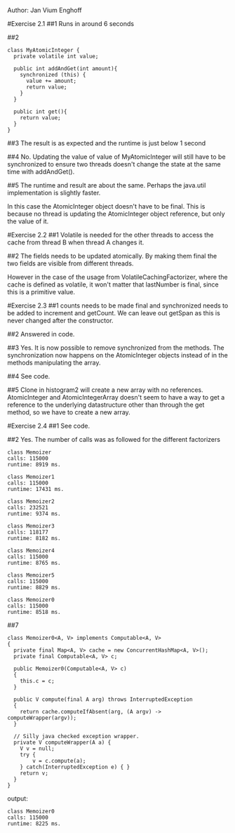 Author: Jan Vium Enghoff

#Exercise 2.1
##1
Runs in around 6 seconds

##2
```
class MyAtomicInteger {
  private volatile int value;

  public int addAndGet(int amount){
    synchronized (this) {
      value += amount;
      return value;
    }
  }

  public int get(){
    return value;
  }
}
```

##3
The result is as expected and the runtime is just below 1 second

##4
No. Updating the value of value of MyAtomicInteger will still have to be synchronized to ensure two threads doesn't change the state at the same time with addAndGet().

##5
The runtime and result are about the same. Perhaps the java.util implementation is slightly faster.

In this case the AtomicInteger object doesn't have to be final. This is because no thread is updating the AtomicInteger object reference, but only the value of it.

#Exercise 2.2
##1
Volatile is needed for the other threads to access the cache from thread B when thread A changes it.

##2
The fields needs to be updated atomically. By making them final the two fields are visible from different threads.

However in the case of the usage from VolatileCachingFactorizer, where the cache is defined as volatile, it won't matter that lastNumber is final, since this is a primitive value.

#Exercise 2.3
##1
counts needs to be made final and synchronized needs to be added to increment and getCount. We can leave out getSpan as this is never changed after the constructor.

##2
Answered in code.

##3
Yes. It is now possible to remove synchronized from the methods. The synchronization now happens on the AtomicInteger objects instead of in the methods manipulating the array.

##4
See code.

##5
Clone in histogram2 will create a new array with no references.
AtomicInteger and AtomicIntegerArray doesn't seem to have a way to get a reference to the underlying datastructure other than through the get method, so we have to create a new array.

#Exercise 2.4
##1
See code.

##2
Yes. The number of calls was as followed for the different factorizers
```
class Memoizer
calls: 115000
runtime: 8919 ms.

class Memoizer1
calls: 115000
runtime: 17431 ms.

class Memoizer2
calls: 232521
runtime: 9374 ms.

class Memoizer3
calls: 118177
runtime: 8182 ms.

class Memoizer4
calls: 115000
runtime: 8765 ms.

class Memoizer5
calls: 115000
runtime: 8829 ms.

class Memoizer0
calls: 115000
runtime: 8518 ms.
```

##7
```
class Memoizer0<A, V> implements Computable<A, V>
{
  private final Map<A, V> cache = new ConcurrentHashMap<A, V>();
  private final Computable<A, V> c;

  public Memoizer0(Computable<A, V> c)
  {
    this.c = c;
  }

  public V compute(final A arg) throws InterruptedException
  {
    return cache.computeIfAbsent(arg, (A argv) -> computeWrapper(argv));
  }

  // Silly java checked exception wrapper.
  private V computeWrapper(A a) {
    V v = null;
    try {
        v = c.compute(a);
    } catch(InterruptedException e) { }
    return v;
  }
}
```

output:
```
class Memoizer0
calls: 115000
runtime: 8225 ms.
```